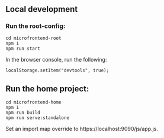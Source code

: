 # 

## Local development

### Run the root-config:

```
cd microfrontend-root
npm i
npm run start
```

In the browser console, run the following:
```
localStorage.setItem("devtools", true);
```

## Run the home project:

```
cd microfrontend-home
npm i
npm run build
npm run serve:standalone
```

Set an import map override to https://localhost:9090/js/app.js.
